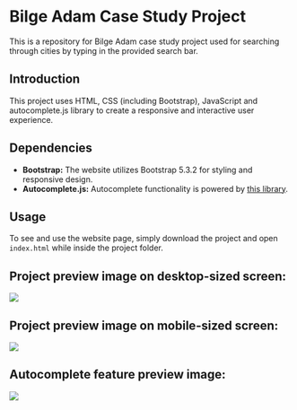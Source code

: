 # Bilge Adam Case Study Project
This is a repository for Bilge Adam case study project used for searching through cities by typing in the provided search bar.

Introduction
-------------
This project uses HTML, CSS (including Bootstrap), JavaScript and autocomplete.js library to create a responsive and interactive user experience.

Dependencies
-------------
- **Bootstrap:** The website utilizes Bootstrap 5.3.2 for styling and responsive design.
- **Autocomplete.js:** Autocomplete functionality is powered by [this library](https://github.com/TarekRaafat/autoComplete.js).

Usage
-------------
To see and use the website page, simply download the project and open `index.html` while inside the project folder.

Project preview image on desktop-sized screen:
-------------
![](https://i.imgur.com/8dEa9br.png)

Project preview image on mobile-sized screen:
-------------
![](https://i.imgur.com/ZBWPoeB.png)

Autocomplete feature preview image:
-------------
![](https://i.imgur.com/epDk9CR.png)

